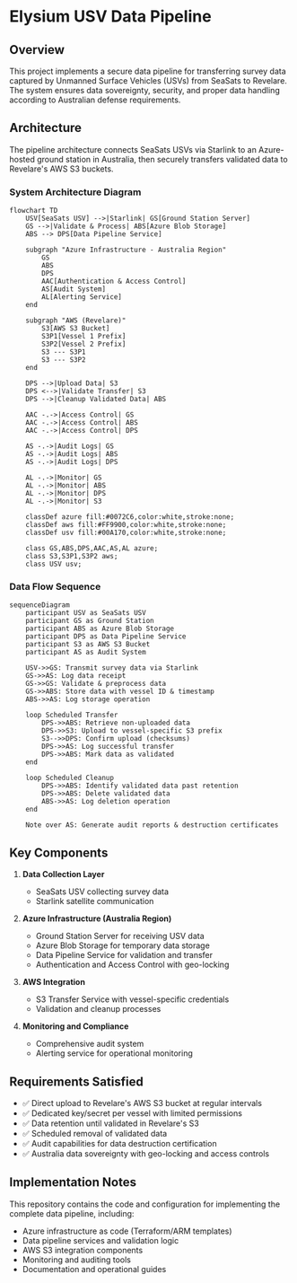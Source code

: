 # Elysium USV Data Pipeline

## Overview
This project implements a secure data pipeline for transferring survey data captured by Unmanned Surface Vehicles (USVs) from SeaSats to Revelare. The system ensures data sovereignty, security, and proper data handling according to Australian defense requirements.

## Architecture
The pipeline architecture connects SeaSats USVs via Starlink to an Azure-hosted ground station in Australia, then securely transfers validated data to Revelare's AWS S3 buckets.

### System Architecture Diagram

```mermaid
flowchart TD
    USV[SeaSats USV] -->|Starlink| GS[Ground Station Server]
    GS -->|Validate & Process| ABS[Azure Blob Storage]
    ABS --> DPS[Data Pipeline Service]
    
    subgraph "Azure Infrastructure - Australia Region"
        GS
        ABS
        DPS
        AAC[Authentication & Access Control]
        AS[Audit System]
        AL[Alerting Service]
    end
    
    subgraph "AWS (Revelare)"
        S3[AWS S3 Bucket]
        S3P1[Vessel 1 Prefix]
        S3P2[Vessel 2 Prefix]
        S3 --- S3P1
        S3 --- S3P2
    end
    
    DPS -->|Upload Data| S3
    DPS <-->|Validate Transfer| S3
    DPS -->|Cleanup Validated Data| ABS
    
    AAC -.->|Access Control| GS
    AAC -.->|Access Control| ABS
    AAC -.->|Access Control| DPS
    
    AS -.->|Audit Logs| GS
    AS -.->|Audit Logs| ABS
    AS -.->|Audit Logs| DPS
    
    AL -.->|Monitor| GS
    AL -.->|Monitor| ABS
    AL -.->|Monitor| DPS
    AL -.->|Monitor| S3
    
    classDef azure fill:#0072C6,color:white,stroke:none;
    classDef aws fill:#FF9900,color:white,stroke:none;
    classDef usv fill:#00A170,color:white,stroke:none;
    
    class GS,ABS,DPS,AAC,AS,AL azure;
    class S3,S3P1,S3P2 aws;
    class USV usv;
```

### Data Flow Sequence

```mermaid
sequenceDiagram
    participant USV as SeaSats USV
    participant GS as Ground Station
    participant ABS as Azure Blob Storage
    participant DPS as Data Pipeline Service
    participant S3 as AWS S3 Bucket
    participant AS as Audit System
    
    USV->>GS: Transmit survey data via Starlink
    GS->>AS: Log data receipt
    GS->>GS: Validate & preprocess data
    GS->>ABS: Store data with vessel ID & timestamp
    ABS->>AS: Log storage operation
    
    loop Scheduled Transfer
        DPS->>ABS: Retrieve non-uploaded data
        DPS->>S3: Upload to vessel-specific S3 prefix
        S3-->>DPS: Confirm upload (checksums)
        DPS->>AS: Log successful transfer
        DPS->>ABS: Mark data as validated
    end
    
    loop Scheduled Cleanup
        DPS->>ABS: Identify validated data past retention
        DPS->>ABS: Delete validated data
        ABS->>AS: Log deletion operation
    end
    
    Note over AS: Generate audit reports & destruction certificates
```

## Key Components

1. **Data Collection Layer**
   - SeaSats USV collecting survey data
   - Starlink satellite communication

2. **Azure Infrastructure (Australia Region)**
   - Ground Station Server for receiving USV data
   - Azure Blob Storage for temporary data storage
   - Data Pipeline Service for validation and transfer
   - Authentication and Access Control with geo-locking

3. **AWS Integration**
   - S3 Transfer Service with vessel-specific credentials
   - Validation and cleanup processes

4. **Monitoring and Compliance**
   - Comprehensive audit system
   - Alerting service for operational monitoring

## Requirements Satisfied

- ✅ Direct upload to Revelare's AWS S3 bucket at regular intervals
- ✅ Dedicated key/secret per vessel with limited permissions
- ✅ Data retention until validated in Revelare's S3
- ✅ Scheduled removal of validated data
- ✅ Audit capabilities for data destruction certification
- ✅ Australia data sovereignty with geo-locking and access controls

## Implementation Notes

This repository contains the code and configuration for implementing the complete data pipeline, including:

- Azure infrastructure as code (Terraform/ARM templates)
- Data pipeline services and validation logic
- AWS S3 integration components
- Monitoring and auditing tools
- Documentation and operational guides